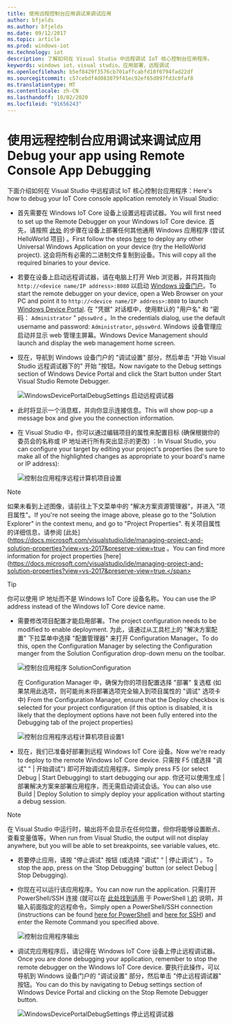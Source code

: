 ```yaml
---
title: 使用远程控制台应用调试来调试应用
author: bfjelds
ms.author: bfjelds
ms.date: 09/12/2017
ms.topic: article
ms.prod: windows-iot
ms.technology: iot
description: 了解如何在 Visual Studio 中远程调试 IoT 核心控制台应用程序。
keywords: windows iot，visual studio，应用部署，远程调试
ms.openlocfilehash: b5ef8429f3576cb701affcabfd10f0794fad22df
ms.sourcegitcommit: c57cebdf4d083079f41ec92ef65d897fd3c0faf8
ms.translationtype: MT
ms.contentlocale: zh-CN
ms.lasthandoff: 10/02/2020
ms.locfileid: "91656243"
---
```

# <a name="debug-your-app-using-remote-console-app-debugging"></a><span data-ttu-id="8e1b2-104">使用远程控制台应用调试来调试应用</span><span class="sxs-lookup"><span data-stu-id="8e1b2-104">Debug your app using Remote Console App Debugging</span></span>

<span data-ttu-id="8e1b2-105">下面介绍如何在 Visual Studio 中远程调试 IoT 核心控制台应用程序：</span><span class="sxs-lookup"><span data-stu-id="8e1b2-105">Here's how to debug your IoT Core console application remotely in Visual Studio:</span></span>

* <span data-ttu-id="8e1b2-106">首先需要在 Windows IoT Core 设备上设置远程调试器。</span><span class="sxs-lookup"><span data-stu-id="8e1b2-106">You will first need to set up the Remote Debugger on your Windows IoT Core device.</span></span> <span data-ttu-id="8e1b2-107">首先，请按照 [此处](AppDeployment.md) 的步骤在设备上部署任何其他通用 Windows 应用程序 (尝试 HelloWorld 项目) 。</span><span class="sxs-lookup"><span data-stu-id="8e1b2-107">First follow the steps [here](AppDeployment.md) to deploy any other Universal Windows Application on your device (try the HelloWorld project).</span></span> <span data-ttu-id="8e1b2-108">这会将所有必需的二进制文件复制到设备。</span><span class="sxs-lookup"><span data-stu-id="8e1b2-108">This will copy all the required binaries to your device.</span></span>

* <span data-ttu-id="8e1b2-109">若要在设备上启动远程调试器，请在电脑上打开 Web 浏览器，并将其指向 `http://<device name/IP address>:8080` 以启动 [Windows 设备门户](../manage-your-device/DevicePortal.md)。</span><span class="sxs-lookup"><span data-stu-id="8e1b2-109">To start the remote debugger on your device, open a Web Browser on your PC and point it to `http://<device name/IP address>:8080` to launch [Windows Device Portal](../manage-your-device/DevicePortal.md).</span></span> <span data-ttu-id="8e1b2-110">在 "凭据" 对话框中，使用默认的 "用户名" 和 "密码： `Administrator` " `p@ssw0rd` 。</span><span class="sxs-lookup"><span data-stu-id="8e1b2-110">In the credentials dialog, use the default username and password: `Administrator`, `p@ssw0rd`.</span></span> <span data-ttu-id="8e1b2-111">Windows 设备管理应启动并显示 web 管理主屏幕。</span><span class="sxs-lookup"><span data-stu-id="8e1b2-111">Windows Device Management should launch and display the web management home screen.</span></span>

* <span data-ttu-id="8e1b2-112">现在，导航到 Windows 设备门户的 "调试设置" 部分，然后单击 "开始 Visual Studio 远程调试器下的" 开始 "按钮。</span><span class="sxs-lookup"><span data-stu-id="8e1b2-112">Now navigate to the Debug settings section of Windows Device Portal and click the Start button under Start Visual Studio Remote Debugger.</span></span>

    ![WindowsDevicePortalDebugSettings 启动远程调试器](../media/Console/device_portal_start_debugger.png)

* <span data-ttu-id="8e1b2-114">此时将显示一个消息框，并向你显示连接信息。</span><span class="sxs-lookup"><span data-stu-id="8e1b2-114">This will show pop-up a message box and give you the connection information.</span></span>

*  <span data-ttu-id="8e1b2-115">在 Visual Studio 中，你可以通过编辑项目的属性来配置目标 (确保根据你的委员会的名称或 IP 地址进行所有突出显示的更改) ：</span><span class="sxs-lookup"><span data-stu-id="8e1b2-115">In Visual Studio, you can configure your target by editing your project's properties (be sure to make all of the highlighted changes as appropriate to your board's name or IP address):</span></span>

    ![控制台应用程序远程计算机项目设置](../media/Console/console_project_settings.png)

> [!NOTE]
> <span data-ttu-id="8e1b2-117">如果未看到上述图像，请前往上下文菜单中的 "解决方案资源管理器"，并进入 "项目属性"。</span><span class="sxs-lookup"><span data-stu-id="8e1b2-117">If you're not seeing the image above, please go to the "Solution Explorer" in the context menu, and go to "Project Properties".</span></span> <span data-ttu-id="8e1b2-118">有关项目属性的详细信息，请参阅 [此处] (https://docs.microsoft.com/visualstudio/ide/managing-project-and-solution-properties?view=vs-2017&preserve-view=true 。</span><span class="sxs-lookup"><span data-stu-id="8e1b2-118">You can find more information for project properties [here](https://docs.microsoft.com/visualstudio/ide/managing-project-and-solution-properties?view=vs-2017&preserve-view=true.</span></span>

> [!TIP]
> <span data-ttu-id="8e1b2-119">你可以使用 IP 地址而不是 Windows IoT Core 设备名称。</span><span class="sxs-lookup"><span data-stu-id="8e1b2-119">You can use the IP address instead of the Windows IoT Core device name.</span></span>

* <span data-ttu-id="8e1b2-120">需要修改项目配置才能启用部署。</span><span class="sxs-lookup"><span data-stu-id="8e1b2-120">The project configuration needs to be modified to enable deployment.</span></span>  <span data-ttu-id="8e1b2-121">为此，请通过从工具栏上的 "解决方案配置" 下拉菜单中选择 "配置管理器" 来打开 Configuration Manager。</span><span class="sxs-lookup"><span data-stu-id="8e1b2-121">To do this, open the Configuration Manager by selecting the Configuration manger from the Solution Configuration drop-down menu on the toolbar.</span></span>

    ![控制台应用程序 SolutionConfiguration](../media/Console/configuration_management.png)

    <span data-ttu-id="8e1b2-123">在 Configuration Manager 中，确保为你的项目配置选择 "部署" 复选框 (如果禁用此选项，则可能尚未将部署选项完全输入到项目属性的 "调试" 选项卡中) </span><span class="sxs-lookup"><span data-stu-id="8e1b2-123">From the Configuration Manager, ensure that the Deploy checkbox is selected for your project configuration (if this option is disabled, it is likely that the deployment options have not been fully entered into the Debugging tab of the project properties)</span></span>

    ![控制台应用程序远程计算机项目设置1](../media/Console/deploy_checkbox.png)

* <span data-ttu-id="8e1b2-125">现在，我们已准备好部署到远程 Windows IoT Core 设备。</span><span class="sxs-lookup"><span data-stu-id="8e1b2-125">Now we're ready to deploy to the remote Windows IoT Core device.</span></span> <span data-ttu-id="8e1b2-126">只需按 F5 (或选择 "调试" " \| 开始调试") 即可开始调试应用程序。</span><span class="sxs-lookup"><span data-stu-id="8e1b2-126">Simply press F5 (or select Debug \| Start Debugging) to start debugging our app.</span></span> <span data-ttu-id="8e1b2-127">你还可以使用生成 \| 部署解决方案来部署应用程序，而无需启动调试会话。</span><span class="sxs-lookup"><span data-stu-id="8e1b2-127">You can also use Build \| Deploy Solution to simply deploy your application without starting a debug session.</span></span>

> [!NOTE]
> <span data-ttu-id="8e1b2-128">在 Visual Studio 中运行时，输出将不会显示在任何位置，但你将能够设置断点、查看变量值等。</span><span class="sxs-lookup"><span data-stu-id="8e1b2-128">When run from Visual Studio, the output will not display anywhere, but you will be able to set breakpoints, see variable values, etc.</span></span>

* <span data-ttu-id="8e1b2-129">若要停止应用，请按 "停止调试" 按钮 (或选择 "调试" " \| 停止调试") 。</span><span class="sxs-lookup"><span data-stu-id="8e1b2-129">To stop the app, press on the 'Stop Debugging' button (or select Debug \| Stop Debugging).</span></span>

* <span data-ttu-id="8e1b2-130">你现在可以运行该应用程序。</span><span class="sxs-lookup"><span data-stu-id="8e1b2-130">You can now run the application.</span></span>  <span data-ttu-id="8e1b2-131">只需打开 PowerShell/SSH 连接 (就可以在 [此处找到适用](../connect-your-device/PowerShell.md) 于 PowerShell [) 的](../connect-your-device/SSH.md) 说明，并输入前面指定的远程命令。</span><span class="sxs-lookup"><span data-stu-id="8e1b2-131">Simply open a PowerShell/SSH connection (instructions can be found [here for PowerShell](../connect-your-device/PowerShell.md) and [here for SSH](../connect-your-device/SSH.md)) and enter the Remote Command you specified above.</span></span>

    ![控制台应用程序输出](../media/Console/console_output.png)

* <span data-ttu-id="8e1b2-133">调试完应用程序后，请记得在 Windows IoT Core 设备上停止远程调试器。</span><span class="sxs-lookup"><span data-stu-id="8e1b2-133">Once you are done debugging your application, remember to stop the remote debugger on the Windows IoT Core device.</span></span> <span data-ttu-id="8e1b2-134">要执行此操作，可以导航到 Windows 设备门户的 "调试设置" 部分，然后单击 "停止远程调试器" 按钮。</span><span class="sxs-lookup"><span data-stu-id="8e1b2-134">You can do this by navigating to Debug settings section of Windows Device Portal and clicking on the Stop Remote Debugger button.</span></span>

    ![WindowsDevicePortalDebugSettings 停止远程调试器](../media/Console/device_portal_stop_debugger.PNG)
